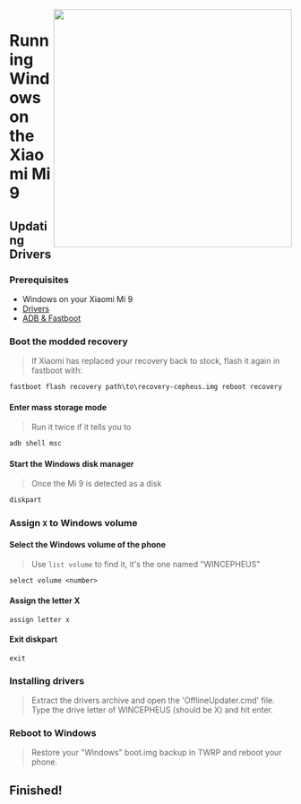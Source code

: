 <img align="right" src="https://github.com/woacepheus/Port-Windows-11-Xiaomi-Mi-9/blob/main/cepheus.png" width="425">


# Running Windows on the Xiaomi Mi 9

## Updating Drivers

### Prerequisites
- Windows on your Xiaomi Mi 9
- [Drivers](https://github.com/woacepheus/Port-Windows-11-Xiaomi-Mi-9/releases/download/Drivers/cepheus-drivers.zip)
- [ADB & Fastboot](https://developer.android.com/studio/releases/platform-tools)

### Boot the modded recovery
> If Xiaomi has replaced your recovery back to stock, flash it again in fastboot with:
```cmd
fastboot flash recovery path\to\recovery-cepheus.img reboot recovery
```

#### Enter mass storage mode
> Run it twice if it tells you to
```cmd
adb shell msc
```

#### Start the Windows disk manager
> Once the Mi 9 is detected as a disk
```cmd
diskpart
```

### Assign `X` to Windows volume

#### Select the Windows volume of the phone
> Use `list volume` to find it, it's the one named "WINCEPHEUS"
```diskpart
select volume <number>
```

#### Assign the letter X
```diskpart
assign letter x
```

#### Exit diskpart
```diskpart
exit
```

### Installing drivers
> Extract the drivers archive and open the 'OfflineUpdater.cmd' file. Type the drive letter of WINCEPHEUS (should be X) and hit enter.

### Reboot to Windows
> Restore your "Windows" boot.img backup in TWRP and reboot your phone.

## Finished!

